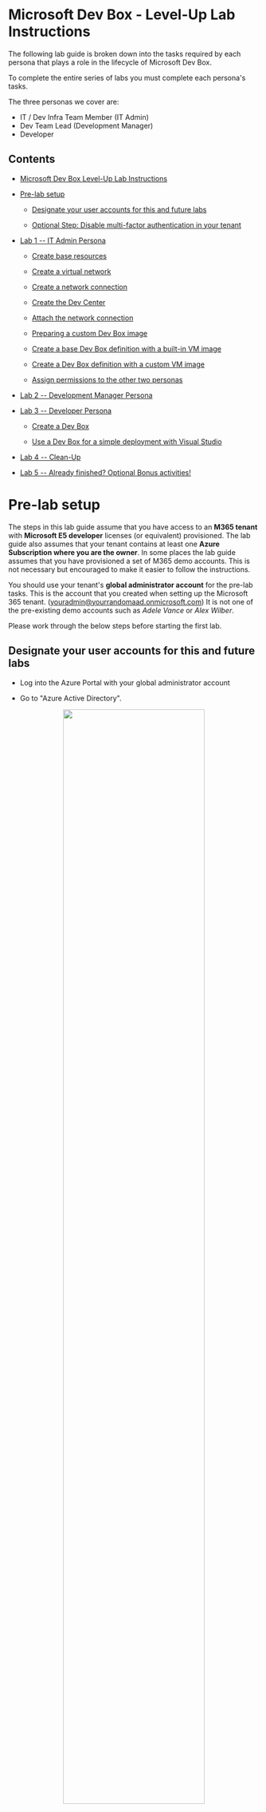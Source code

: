 # Microsoft Dev Box - Level-Up Lab Instructions

The following lab guide is broken down into the tasks required by each persona that plays a role in the lifecycle of Microsoft Dev Box. 

To complete the entire series of labs you must complete each persona's tasks. 

The three personas we cover are:
-   IT / Dev Infra Team Member (IT Admin)
-   Dev Team Lead (Development Manager)
-   Developer

## Contents

- [Microsoft Dev Box Level-Up Lab Instructions](#microsoft-dev-box-level-up-lab-instructions)

- [Pre-lab setup](#pre-lab-setup)

  - [Designate your user accounts for this and future labs](#designate-your-user-accounts-for-this-and-future-labs)

  - [Optional Step: Disable multi-factor authentication in your tenant](#optional-step-disable-multi-factor-authentication-in-your-tenant)

- [Lab 1 -- IT Admin Persona](#lab-1-it-admin-persona)

  - [Create base resources](#create-base-resources)

  - [Create a virtual network](#create-a-virtual-network)

  - [Create a network connection](#create-a-network-connection)

  - [Create the Dev Center](#create-the-dev-center)

  - [Attach the network connection](#attach-the-network-connection)

  - [Preparing a custom Dev Box image](#preparing-a-custom-dev-box-image)

  - [Create a base Dev Box definition with a built-in VM image](#create-a-base-dev-box-definition-with-a-built-in-vm-image)

  - [Create a Dev Box definition with a custom VM image](#create-a-dev-box-definition-with-a-custom-vm-image)

  - [Assign permissions to the other two personas](#assign-permissions-to-the-other-two-personas)

- [Lab 2 -- Development Manager Persona](#lab-2-development-manager-persona)

- [Lab 3 -- Developer Persona](#lab-3-developer-persona)

  - [Create a Dev Box](#create-a-dev-box)

  - [Use a Dev Box for a simple deployment with Visual Studio](#use-a-dev-box-for-a-simple-deployment-with-visual-studio)

- [Lab 4 -- Clean-Up](#lab-4-clean-up)

- [Lab 5 -- Already finished? Optional Bonus activities!](#lab-5-already-finished-optional-bonus-activities)

# Pre-lab setup

The steps in this lab guide assume that you have access to an **M365 tenant** with **Microsoft E5 developer** licenses (or equivalent) provisioned.
The lab guide also assumes that your tenant contains at least one **Azure Subscription where you are the owner**. 
In some places the lab guide assumes that you have provisioned a set of M365 demo accounts. This is not necessary but encouraged to make it easier to follow the instructions.

You should use your tenant's **global administrator account** for the pre-lab tasks.
This is the account that you created when setting up the Microsoft 365 tenant. (youradmin@yourrandomaad.onmicrosoft.com) 
It is not one of the pre-existing demo accounts such as *Adele Vance* or *Alex Wilber*.

Please work through the below steps before starting the first lab.

## Designate your user accounts for this and future labs 

-   Log into the Azure Portal with your global administrator account

-   Go to "Azure Active Directory".

<div style="text-align: center; margin-top: 10px; margin-bottom: 10px; display: block;"><img src="./media/image1.png" width="75%" /></div>

-   Select the "Users" blade in the side bar and review the user
    accounts

<div style="text-align: center; margin-top: 10px; margin-bottom: 10px; display: block;"><img src="./media/image2.png" width="75%" /></div>

-   Pick two user accounts from the dummy user accounts created during
    your E5 setup. For this and all following labs we will use Adele as
    the Development Manager persona and Alex as the Developer persona.
    You may however pick any other user account that exists in the
    tenant.

> **Note:**
> At the time of writing Microsoft Dev Box does not support guest accounts. This feature is on the roadmap and until it is available, you cannot use guest accounts for some of the tasks outlined.

> **Note:**
> If you do not see any user accounts or only guest and admin accounts here, then your tenant has not got any user profiles pre-provisioned. You can create user accounts by going to the [M365 admin center](https://admin.microsoft.com/adminportal/home#/users and logging in with your global administrator account. When creating user accounts there, you get the option to assign them an E5 licence which is required to use Microsoft Dev Box.

-   **For each user account** (in our case Adele and Alex)

    -   Click the user's name in the blade
    -   A separate user blade will load
    -   Click "Reset Password" and make a note of the user's principal name and password for future steps.
    -   We recommend saving these in a Notepad for the duration of this Level-Up.

<div style="text-align: center; margin-top: 10px; margin-bottom: 10px; display: block;"><img src="./media/image4.png" width="75%" /></div>

> **Note:**
> When you log into the Azure Portal with these user accounts in later tasks you will need to create a new password for them. Should you forget the new password you set you can follow these steps again to reset their password once again.

> **Note:**
> We do not recommend writing passwords down in a digital plaintext format in production scenarios. We are doing it here to optimize the speed at which you can move through the lab activities.

## Optional Step: Disable multi-factor authentication in your tenant

To make your experience during the lab smoother you may choose to temporarily disable multi-factor authentication. 
*If your tenant is newly set up, you can also skip the multi-factor setup activity for your user accounts temporarily.*

If you are hosting services other than this lab in your tenant, please consider the risks of disabling multi-factor authentication -- even temporarily -- before moving forward with this.

We recommend re-enabling multi-factor authentication after you have completed the labs and only disabling it during demos if the number of prompts is disruptive.

Once again: **Please familiarize yourself with the risks of taking this step.**

-   Log into the Azure Portal as the "Admin Account"

-   Go to \"Azure Active Directory\"

-   Select Properties \> Manage security defaults

-   When prompted to \"Enable security default\" select \"No\" and respond to the prompts if any appear.

<div style="text-align: center; margin-top: 10px; margin-bottom: 10px; display: block;"><img src="./media/image5.png" height="75%" /></div>

# Lab 1 -- IT Admin Persona

Please perform the following steps as your **global administrator account**.\
The steps in this lab will take you about 45 minutes to 1 hour to complete.

## Create base resources

The next step is to create a range of resources that we will need so our Dev Manager can create Projects which will in turn enable their developers to spin up Dev Boxes.

### Create a virtual network 

-   In the Azure Portal go to the "Create a resource" menu which can be
    found by clicking the menu button in the top left corner of the
    screen and choosing "Create a resource"

-   Once in the menu search "Virtual Network" on the create pane as
    shown. Click "Create"

<div style="text-align: center; margin-top: 10px; margin-bottom: 10px; display: block;"><img src="./media/image6.png" width="75%" /></div>

-   Choose **any name for the network** resource and create a new resource group called **"DevCenter-Network"**.

-   We want to keep all of our Dev Center resources **in one Azure Region** including the network to maximize the performance of our Dev Boxes.

-   Please **choose an Azure Region where Dev Box Dev Centers are available**.
    At the time of writing the following Regions are suitable:

    -   Australia East
    -   Europe West
    -   Japan East
    -   Canada Central
    -   UK South
    -   US East
    -   US East 2
    -   US South Central
    -   US West 3

<div style="text-align: center; margin-top: 10px; margin-bottom: 10px; display: block;"><img src="./media/image7.png" width="75%" /></div>

-   For the purposes of the demo environment that we are creating we can leave all other options as they are and click **"Review & Create".**

-   Confirm the details and start the deployment.

### Create a network connection

Once the network is deployed, we need to create a network connection
that we'll be able to leverage for our dev boxes.

-   In the Azure Portal, **go back to the "Create a resource" blade** and search for "Network Connection". Once you find the "Network connection" resource, click **Create**.

<div style="text-align: center; margin-top: 10px; margin-bottom: 10px; display: block;"><img src="./media/image8.png" width="75%" /></div>

-   Click **"Create"** again.

-   On the next blade, create a new resource group for the connection. Call it **"DevCenter-Core"**.

-   Ensure that **"Azure Active Directory join"** is selected

-   Pick a suitable name for the connection and select the network that was created in the previous step

<div style="text-align: center; margin-top: 10px; margin-bottom: 10px; display: block;"><img src="./media/image9.png" width="75%" /></div>

-   Click **"Review & Create"** and confirm the deployment by clicking **"Create"**.

### Create the Dev Center

In the Azure Portal, **go back to the "Create a resource" blade** and in the search box, type **"Dev Center"** and then select "Dev Center" from the list. Click the **"Create"** option.

<div style="text-align: center; margin-top: 10px; margin-bottom: 10px; display: block;"><img src="./media/image10.png" width="75%" /></div>

-   Choose the existing **"DevCenter-Core"** resource group for your deployment and give your Dev center a descriptive name.

-   Select **the Azure Region you used when creating the virtual network**

-   Review the deployment and **confirm its creation**

<div style="text-align: center; margin-top: 10px; margin-bottom: 10px; display: block;"><img src="./media/image11.png" width="75%" /></div>

-   After a few moments the Dev center resource should appear in the Azure portal. Navigate to the **"DevCenter-Core" resource group** to find it.

### Attach the network connection

-   Once the **dev center resource** appears in the resource group
    select it to bring up **its resource blade**

-   To attach your network connection, select **"Networking",** then click **"Add network connection"** and **select the network connection** resource that you created in the previous task. Click the **"Add"** button.

<div style="text-align: center; margin-top: 10px; margin-bottom: 10px; display: block;"><img src="./media/image12.png" width="75%" /></div>

-   Once the process is complete a status message like the one shown below should appear.

<div style="text-align: center; margin-top: 10px; margin-bottom: 10px; display: block;"><img src="./media/image13.png" width="75%" /></div>

-   The Dev center now knows how to connect new Dev Boxes to your Azure virtual network. Next, we need to create dev box definitions.

### Preparing a custom Dev Box image

While Microsoft Dev Box offers a growing library of images for you to use, many scenarios may require you to bring a custom image.

In this section we will run through the **basic steps to capture a custom image**, which we'll then store in an **Azure Compute Gallery** from where our Dev Center will be able to access it.

-   In the Azure Portal, go back to the **"Create a resource"** blade and search for **"Virtual Machine".**

-   Select the **"Virtual Machine"** icon and hit **"Create"**

<div style="text-align: center; margin-top: 10px; margin-bottom: 10px; display: block;"><img src="./media/image14.png" width="50%" /></div>

-   In the next bald select **"See all images"** to pick your image
    -   Because we are in an Visual Studio benefit subscription we can simply pick a Windows 11 Enterprise image with Visual Studio.
    -   To find it, type **"Visual Studio 2022"** in the search bar and click the **"Select**" option.

<div style="text-align: center; margin-top: 10px; margin-bottom: 10px; display: block;"><img src="./media/image15.png" width="15%" /></div>
<div style="text-align: center; margin-top: 10px; margin-bottom: 10px; display: block;"><img src="./media/image16.png" width="65%" /></div>

-   In the drop down menu that appears select **"Visual Studio 22 Enterprise on Windows 11 Enterprise N (x64) -- x64 Gen 2"**
-   Selecting the image will bring you back to the previous screen.
-   Make the following selections:
    -   Deploy to a new resource group that is different from the ones you used before. You can call it **"Image-Capture"**
    -   Pick a name for the virtual machine and **place it in the region where your other resources are located**
    -   **Set a user name and password.** You may note them down as you'll have to use them to RDP to the VM in the next step.
    -   **All other options can remain as they are.**
-   Confirm all selections and deploy the virtual machine.

Once the deployment is complete head to the new resource group and select the virtual machine.
-   Once on the VM resource blade **choose the option to connect** or copy the IP address into your RDP client.

<div style="text-align: center; margin-top: 10px; margin-bottom: 10px; display: block;"><img src="./media/image17.png" width="85%" /></div>

-   Use the credentials that you set in the Create blade earlier and wait for the login process to complete.

<div style="text-align: center; margin-top: 10px; margin-bottom: 10px; display: block;"><img src="./media/image18.png" width="25%" /></div>

We will now proceed to creating a custom image from this VM.

-   Once in Windows 11 on the remote machine, open the start menu and type "Run" in the search bar.

-   Select the **"Run"** application and type **"sysprep"** into it to navigate to the sysprep folder.

<div style="text-align: center; margin-top: 10px; margin-bottom: 10px; display: block;"><img src="./media/image19.png" width="40%" /></div>

-   Right-click the **sysprep application** and choose **"Run as administrator"**

-   In sysprep use the following options
    -   Choose **"Enter System Out-of-Box Experience**" in the cleanup action dropdown
    -   Tick **"Generalize"**
    -   Choose **"Shutdown"** in the shutdown options dropdown

Sysprep will now get to work and eventually shut the machine down. Once
that happens the machine is generalized and ready to be converted into a
custom VM image.

> **Note:** We are generalizing a newly deployed machine to accelerate this part of the lab. When creating an image yourself you would usually install additional software or make other changes to the image to further customize the experience of the end user.

<div style="text-align: center; margin-top: 10px; margin-bottom: 10px; display: block;"><img src="./media/image20.png" width="25%" /></div>

With the remote session now closed you will find yourself back in your browser window.

-   Refresh the browser window to ensure that your machine's status says "Stopped", then click the **"Capture"** icon to start capturing an image.

<div style="text-align: center; margin-top: 10px; margin-bottom: 10px; display: block;"><img src="./media/image21.png" width="75%" /></div>

-   Because we have not yet created an Azure Compute Gallery for our custom image, we need to go for **"only a managed image"** in the next blade
-   We also want to make sure we select our **"DevCenter-Core" resource group** as a destination for the image.
-   Choose not to delete the VM for now. **We will ask you to delete it and its resource group later in this lab.**
-   Confirm the creation of the image by clicking **"Review + create"** and confirming the configuration.

<div style="text-align: center; margin-top: 10px; margin-bottom: 10px; display: block;"><img src="./media/image22.png" width="75%" /></div>

Creating the image will take a few minutes to complete. While you are waiting, you can move to the next step where we will create a Dev Box definition with a built-in VM image, before returning to our custom image.

### Create a base Dev Box definition with a built-in VM image 

-   **Return to the "DevCenter-Core" resource group** in the Azure Portal and select your Dev Center resource.
-   To create a new dev box definition, select **"Dev box definitions"** in the side bar.
-   Select the **"Create"** option in the blade that appears.
-   We will call our definition the **"standard"** definition.

-   Select the **"Windows 11 Enterprise + Microsoft 365 Apps 21H2"** image as this includes standard office apps and teams for you to try later.
-   Select the **"latest"** image version
-   Select **4 vCPUs and 16 GB of RAM**
-   Select the **smallest storage option** to keep costs low

<div style="text-align: center; margin-top: 10px; margin-bottom: 10px; display: block;"><img src="./media/image23.png" width="75%" /></div>

-   Click the **"Create"** button. This makes the definition available to managers in the organization to select for their projects.
-   Once back on the main blade the **"Image Status"** may show as "pending" for a few moments but should soon update to "Succeeded"

### Create a Dev Box definition with a custom VM image 

> **Note:** you can only complete this step once the custom image has been created in your **DevCenter-Core resource group**.

In this step we will add our managed image to a new Azure Compute gallery so that we can use it with Microsoft Dev Box.
To allow our Dev Center to manage images independently we need to also assign a Managed Identity to the resource.

You will need to create **a user-assigned managed identity resource** for your **"DevCenter-Core"** resource group. This managed identity resource is used to allow the Dev Center to manage images in the collection that we'll attach to it in an upcoming step.

-   Navigate back to the **"DevCenter-Core"** resource group.

<div style="text-align: center; margin-top: 10px; margin-bottom: 10px; display: block;"><img src="./media/image24.png" width="25%" /></div>

Open the **"Create"** menu and type "User assigned", then select the "User Assigned Managed Identity" resource and choose **"Create".**

<div style="text-align: center; margin-top: 10px; margin-bottom: 10px; display: block;"><img src="./media/image25.png" width="65%" /></div>

-   **Pick a descriptive name** for the resource and place it in the **DevCenter-Core** resource group.
-   All other options can remain as defaults.
-   Choose the **"Review + Create"** option and **confirm the creation** of the resource.
-   **Return to the "DevCenter-Core" resource group** in the Azure Portal and select your Dev Center resource.
-   Select **"Identity**" in the side bar and then select the **"User assigned"** tab and click **"Add"**
-   Select the managed identity object that you created at the start of this task, then select **"Add"**.

<div style="text-align: center; margin-top: 10px; margin-bottom: 10px; display: block;"><img src="./media/image26.png" width="65%" /></div>

In order to use our custom image that we created previously with our **Dev Center** we need to place it in an **Azure Compute Gallery**.

-   In the Azure Portal open the **"Create"** menu once again and search for **"Compute Gallery".**
-   Select **"Create"** to start creating your compute gallery.
-   Pick a descriptive name for the gallery resource and choose the **"DevCenter-Core"** resource group.
-   Ensure that you are still using **the same Azure region** that you have been using throughout the lab.
-   Finally click **"Review and Create"** and **confirm the creation of the resource**. It will take a few moments for the compute gallery to show up in the resource group.
-   Once the deployment completes **go to its resource blade**, where we'll add the image.
-   Once on the resource blade, select **"Add"** and then select **"VM image definition"** to start the process of adding an image.

<div style="text-align: center; margin-top: 10px; margin-bottom: 10px; display: block;"><img src="./media/image28.png" width="65%" /></div>

-   In the creation blade, choose "**customDevImage"** as the definition name.
-   Ensure that you **maintain the same Azure region where your image is located**.
-   Ensure that you have chosen **"Windows" as the platform**. Dev Box does not support Linux images.
-   You must configure the security type as **"Trusted Launch"** for compatibility reasons but can pick all other options based on your personal preference.

> **Note:** The underlying Windows 365 platform requires all image definitions to use "Trusted Launch" as their security type.

-   The image has been **generalized** for you and the **architecture** to pick is **x64**.
-   You can come up with **your own values for "Publisher", "Offer" and "SKU".** You use these values to search for your image in large galleries and to provision machines programmatically.
    -   An example might be
        -   The publisher **"Microsoft"**, releases their **"Windows"** offer of the SKU **"Developer-Win11-VisualStudio"**

-   Once you are done **confirm all dialogues and create the definition**.

It will take a few moments for this process to complete.

<div style="text-align: center; margin-top: 10px; margin-bottom: 10px; display: block;"><img src="./media/image29.png" width="65%" /></div>

-   Once your definition has been created return to the **resource blade** of the compute gallery.

-   Select the **"Definitions"** tab where your definition should now show up.

<div style="text-align: center; margin-top: 10px; margin-bottom: 10px; display: block;"><img src="./media/image30.png" width="65%" /></div>

-   **Click the name of the definition** which will take you to the **definition's blade.**

-   Once on the blade choose the option to **"Add version"**

<div style="text-align: center; margin-top: 10px; margin-bottom: 10px; display: block;"><img src="./media/image31.png" width="25%" /></div>

-   You will land on another blade where you can add your managed image. To do this, select **"Managed Image"** for the **Source**. You should then be able to **pick the image you created** earlier as the **"Source Image"**

-   **Pick a version number** for the image.
    -   It can be any version number, for example: "1.0.0"

-   Confirm by clicking **"Review and Create"** and **confirming the creation**.

-   This process will take a few minutes and the image version will eventually show up in the "versions" tab of the image definition blade.

<div style="text-align: center; margin-top: 10px; margin-bottom: 10px; display: block;"><img src="./media/image32.png" width="60%" /></div>

While we wait for this process to complete, we can start creating dev box definitions that leverage both our custom and the built-in images.
The first step will be to make our Dev Center aware of our custom image gallery.

-   **Return to the "DevCenter-Core" resource group** in the Azure Portal and select your Dev Center resource.

-   First select **"Azure Compute Galleries"** in the side bar and use the **"Add compute gallery"** button to add the gallery you just created.

<div style="text-align: center; margin-top: 10px; margin-bottom: 10px; display: block;"><img src="./media/image33.png" width="75%" /></div>

-   To create a second Dev Box definition, select **"Dev box definitions"** in the side bar.

-   Select the **"Create"** option in the blade that appears.

-   We will call this definition the **"custom"** definition.

-   Click **"See all images"** to make sure the custom image you just added is in the list. **Select it by clicking its name** and confirming with the **"Select"** button.

-   Select the **"latest"** image version

-   Select **8 vCPUs and 32 GB of RAM**

-   Select the **smallest storage option** to keep costs lower

-   Finally click **"Create"**

> **Note:** At the time of writing a UI bug prevented the custom image name from being displayed correctly in the summary screen. The image creation - however - completed just fine.

-   **Wait a few moments while the image is analyzed** and confirm that it moves to the **"Succeeded"/"No Errors"** state.

-   Now that your definition has been created, **you can delete the resource group where you spun up the VM used to capture the custom image**.

<div style="text-align: center; margin-top: 10px; margin-bottom: 10px; display: block;"><img src="./media/image34.png" width="95%" /></div>

<div style="text-align: center; margin-top: 10px; margin-bottom: 10px; display: block;"><img src="./media/image35.png" width="60%" /></div>

### Assign permissions to the other two personas

As a final step in this lab, we will give permissions to our Dev Manager account to manage the project that they are working on. We will also give our Developer the ability to create Dev Boxes for this project and create a deployment target for them to use later.

-   **Return to the "DevCenter-Core" resource group** in the Azure
    Portal and select your Dev Center resource.

-   **On the "Overview" blade** select the **"Create Project"** button

<div style="text-align: center; margin-top: 10px; margin-bottom: 10px; display: block;"><img src="./media/image36.png" width="75%" /></div>

-   Pick a **project name** and description and hit **"Create"**

<div style="text-align: center; margin-top: 10px; margin-bottom: 10px; display: block;"><img src="./media/image37.png" width="75%" /></div>

Once the project is created, we need to assign roles to it.

-   **Return to the "DevCenter-Core" resource group** in the Azure Portal and select **the newly created project resource**.

-   You can either select the **"Set project access -- Edit access"** button on the **"Overview"** blade or select **"Access Control (IAM)"** in the side bar.

<div style="text-align: center; margin-top: 10px; margin-bottom: 10px; display: block;"><img src="./media/image38.png" width="75%" /></div>

-   Assign the "Development Manager" (Adele) the **"DevCenter Project Admin"** role and the **"Reader"** role by going to the **"Role Assignment"** tab and picking the roles and then selecting her user identity. You can use Option 1 or 2 to access the assignment screens.

<div style="text-align: center; margin-top: 10px; margin-bottom: 10px; display: block;"><img src="./media/image39.png" width="75%" /></div>

-   Follow the same steps to give the "Developer" (Alex) the **"DevCenter Dev Box User"** role and the **"Reader"** role on the project resource.

<div style="text-align: center; margin-top: 10px; margin-bottom: 10px; display: block;"><img src="./media/image40.png" width="75%" /></div>

Finally, we also want to create a target environment for deployment via
the dev box at a later stage.

-   Use the **"Create"** menu to create a new resource group called **"Deployment-Target"**

<div style="text-align: center; margin-top: 10px; margin-bottom: 10px; display: block;"><img src="./media/image41.png" width="50%" /></div>

-   Continue to use the same region as before

-   Once the resource group is deployed, access its blade via the portal and go to the **"Access Control (IAM)"** pane via the side bar.

-   Go through the same role assignment process that you just
completed, but this time...
    -   ...add the development manager as an Owner
    -   ...add the developer as a Contributor

> **Note:** The development manager persona would most likely perform this second step, but we're doing it on the admin user here for efficiency.

This lab is now complete.

# Lab 2 -- Development Manager Persona

The steps in this lab will take you about 15 minutes to complete.

We recommend that you remain logged in as the Admin account in your main browser window and open a separate "Incognito"/ "InPrivate" window to perform the upcoming actions as the "Development Manager" (Adele) persona.

-   Using the credentials that you noted down in the previous lab, **log into the Azure Portal as the "Development Manager"** and perform any tasks necessary to reset your password.

-   Once in the Azure Portal select **"All resources"**. You should see only the project resource that we created at the end of the previous lab.

    -   If you do not see the project resource, return to the last task of the previous lab and verify that you are using the correct user account and that the user account has the relevant project admin permission.

<div style="text-align: center; margin-top: 10px; margin-bottom: 10px; display: block;"><img src="./media/image42.png" width="75%" /></div>

-   Select the project resource and then select **"Dev box pools"** in the sidebar of the blade that appears.

-   Click the **"Create"** button to create a new definition and complete the form confirming your choices by once again clicking **"Create".**

-   Complete this process twice for two definitions. See the next page for a sample screenshot.

|                            | Definition 1                                       | Definition 2                                       |
|----------------------------|----------------------------------------------------|----------------------------------------------------|
| Name                       | m365box                                            | devbox                                             |
| Definition                 | standard                                           | custom                                             |
| Network Connection         | the network connection created in the previous lab | the network connection created in the previous lab |
| Dev Box Creator Privileges | Local Admin                                        | Local Admin                                        |
| Licensing                  | [x]                                                | [x]                                                |

**Regarding licensing:** If you have a Visual Studio subscription then your E5 Developer benefits cover a certain amount of Windows client licenses that you can utilize with Dev Box. We recommend exploring the **"Learn more about dev box licensing requirements"** link in the "Create" menu while you are waiting for your dev box definitions to validate.

<div style="text-align: center; margin-top: 10px; margin-bottom: 10px; display: block;"><img src="./media/image43.png" width="50%" /></div>

-   The Dev box pools blade will now show the two Dev Box pool definitions. Their validation might take a few minutes.
    -   It is a good idea to wait for the completion of the validation as any issues with earlier tasks in the lab will surface now. 
    -   Creating a Dev Box definition requires all components of the Dev Center to work seamlessly together.

<div style="text-align: center; margin-top: 10px; margin-bottom: 10px; display: block;"><img src="./media/image44.png" width="75%" /></div>

This lab is now complete.

# Lab 3 -- Developer Persona

The steps in this lab will take you about 20 minutes to complete. This
excludes the time that it takes to provision the Dev Box instances which
can take between 30 and 90 minutes each.

## Create a Dev Box

We recommend that you remain logged in as the Admin account in your main browser window and open a separate "Incognito"/ "InPrivate" window to perform the upcoming actions as the "Developer" (Alex) persona.

-   Using the credentials that you noted down from Lab 1, **log into the [Dev Box Portal](https://aka.ms/devbox-portal) as the "Developer" user (Alex)** and perform any tasks necessary to reset your password.

> **Note:** The Dev Box Portal URL is not the same as the Azure Portal.

-   Once in the Dev Box portal you should see an option to create a new Dev Box.

    -   If you do not see the option, return to the task where you assigned the user permissions and double check that you are logged in with the same account that has the user permissions.

    -   If you need to adjust permissions, it may take up to 5 minutes for them to reflect in the Dev Box portal.

    -   To avoid cached responses always open a new Incognito window and log in again.

<div style="text-align: center; margin-top: 10px; margin-bottom: 10px; display: block;"><img src="./media/image45.png" width="75%" /></div>

-   Click the option to **create a new dev box**
    -   Create a **box called "vs2022" in the devbox pool**
    -   Create a **box called "m365" in the m365box pool**

<div style="text-align: center; margin-top: 10px; margin-bottom: 10px; display: block;"><img src="./media/image46.png" width="35%" /></div>

-   **Confirm the creation** of both boxes. The Microsoft Dev Box service will now start creating the Dev Boxes. This will take roughly 30 minutes.

<div style="text-align: center; margin-top: 10px; margin-bottom: 10px; display: block;"><img src="./media/image47.png" width="75%" /></div>

**OPTIONAL:** Before you return to the Incognito/InPrivate window where you started the creation of your Dev Boxes, you can check the virtual network that you created as the Admin (M365 tenant admin) user. It should now have two virtual network interfaces attached to it, one for each Dev Box.

<div style="text-align: center; margin-top: 10px; margin-bottom: 10px; display: block;"><img src="./media/image48.png" width="75%" /></div>

**OPTIONAL:** You can also use your Admin (M365 tenant admin) account to log into the [Microsoft Endpoint manager](https://endpoint.microsoft.com/#home) where both Dev Boxes will be registered when created. It may take a few minutes for the devices to show up as they are provisioned and it is not until provisioning is finished that all the device details populate in Endpoint Manager.

We will not go into a lot of detail on InTune and its features in this lab, but you can explore the user interface to see the features that are available to you there. It includes things such as auto-provisioning apps to all of your devices or restricting the use of certain apps based on organizational policy.

<div style="text-align: center; margin-top: 10px; margin-bottom: 10px; display: block;"><img src="./media/image49.png" width="75%" /></div>

## Use a Dev Box for a simple deployment with Visual Studio

-   Return to **the [Dev Box Portal](https://aka.ms/devbox-portal) as the "Developer" user** **(Alex)** and review the status of your Dev Boxes. Hopefully they have come online while you were away.

<div style="text-align: center; margin-top: 10px; margin-bottom: 10px; display: block;"><img src="./media/image50.png" width="75%" /></div>

-   Test the connection experience to **either box via the browser** and the **Remote Desktop Client on your machine**. You may need to download an updated client if the one you have does not work. This is an option from the Dev Box RDP connection menu.
-   Once you have confirmed that both Dev Boxes are working, we will only continue with the "vs2022" box for the rest of the lab. Feel free to **delete the "m365" box at this stage by clicking "..." > "Delete"**
-   **Connect to the vs2022 box** and **open Visual Studio** which is already pre-installed as part of the VM Image.
-   Once in Visual Studio **choose to create a new project**

<div style="text-align: center; margin-top: 10px; margin-bottom: 10px; display: block;"><img src="./media/image51.png" width="75%" /></div>

-   Create **a new ASP.NET Core Web App.** You can pick your own name for the web application. Stick with all defaults until you are prompted to **Create** the app. Confirm the dialogue to move into the main view of Visual Studio.

<div style="text-align: center; margin-top: 10px; margin-bottom: 10px; display: block;"><img src="./media/image52.png" width="40%" /></div>

Next we will deploy the code directly from our Dev Box in Visual Studio
to our Deployment-Target resource group. To do this we will do a simple
deployment from Visual Studio.

-   In the **"Solution Explorer"** right click your web application and choose **"Publish..."**
-   In the menu **choose "Azure"**

<div style="text-align: center; margin-top: 10px; margin-bottom: 10px; display: block;"><img src="./media/image53.png" width="75%" /></div>

-   Choose the **"Azure App Service (Windows)"** deployment option and continue.
-   On the next page choose to **sign in** and sign in with your developer credentials. (Alex)

<div style="text-align: center; margin-top: 10px; margin-bottom: 10px; display: block;"><img src="./media/image54.png" width="75%" /></div>

-   The **"Publish"** window should now appear giving you the option to **"create a new"** App Service.
-   Confirm the defaults to create a new app service

<div style="text-align: center; margin-top: 10px; margin-bottom: 10px; display: block;"><img src="./media/image55.png" width="75%" /></div>

-   Once complete hit **"Finish"** and then **"Close"**
-   You should now see a screen allowing you to **"Publish"** the app

<div style="text-align: center; margin-top: 10px; margin-bottom: 10px; display: block;"><img src="./media/image56.png" width="75%" /></div>

-   Once the deployment completes you should see the website in the browser of your Dev Box.

<div style="text-align: center; margin-top: 10px; margin-bottom: 10px; display: block;"><img src="./media/image57.png" width="75%" /></div>

This lab is now complete.

# Lab 4 -- Clean-Up

To avoid any unexpected charges, **ensure that your dev boxes are deleted** if you are not using them for
a while.
Return to your main browser window with your Admin account and **clear out any resources that you no longer need**.

If you disabled any Azure AD security features to move through the lab quicker, **this is the time to re-enable them.**
If you would like to keep resources deployed, ensure that you **stop the Dev Box instances via the Dev Box Portal** (in future instances will hibernate when unused, but this feature is not yet available).

Thank you for completing the lab!

# Lab 5 -- Already finished? Optional Bonus activities!

-   App Templates can help you quickly deploy a specific solution including demo code to an Azure environment from a GitHub repo.
    -   Using App Templates with Microsoft Dev Box allows you to demo the end-to-end developer experience as well as the Azure deployment.
    -   Try deploying an App Template and pulling its code repo in a dev box with Visual Studio installed. 
    
<https://github.com/microsoft/App-Templates>

-   During this lab we performed most actions in the user interface, butthat doesn't mean that the provisioning of a Microsoft Dev Box environment can't be automated.
    -  Follow the instructions here to provision a Dev Box environment from scratch using Bicep: [ljtill/bicep-devbox: Microsoft Dev Box platform built with Azure Bicep including GitHub Actions workflows](https://github.com/ljtill/bicep-devbox/)
